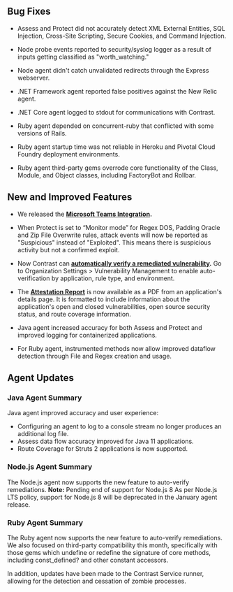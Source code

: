 <!--
title: "Contrast 3.6.11 - December 2019"
description: "Contrast 3.6.11 December 2019"
tags: "3.6.11 December Release Notes"
-->

## Bug Fixes

* Assess and Protect did not accurately detect XML External Entities, SQL Injection, Cross-Site Scripting, Secure Cookies, and Command Injection.

* Node probe events reported to security/syslog logger as a result of inputs getting classified as "worth_watching."

* Node agent didn't catch unvalidated redirects through the Express webserver.

* .NET Framework agent reported false positives against the New Relic agent.

* .NET Core agent logged to stdout for communications with Contrast.

* Ruby agent depended on concurrent-ruby that conflicted with some versions of Rails.

* Ruby agent startup time was not reliable in Heroku and Pivotal Cloud Foundry deployment environments.

* Ruby agent third-party gems overrode core functionality of the Class, Module, and Object classes, including FactoryBot and Rollbar.

## New and Improved Features

* We released the **[Microsoft Teams Integration](admin-orgintegrations.html#microsoftteams).**

* When Protect is set to “Monitor mode” for Regex DOS, Padding Oracle and Zip File Overwrite rules, attack events will now be reported as "Suspicious" instead of "Exploited". This means there is suspicious activity but not a confirmed exploit.

* Now Contrast can **[automatically verify a remediated vulnerability](admin-policymgmt.html#vuln-mgmt).** Go to Organization Settings > Vulnerability Management to enable auto-verification by application, rule type, and environment. 

* The **[Attestation Report](user-reports.html#attestation)** is now available as a PDF from an application's details page. It is formatted to include information about the application's open and closed vulnerabilities, open source security status, and route coverage information. 

* Java agent increased accuracy for both Assess and Protect and improved logging for containerized applications.  

* For Ruby agent, instrumented methods now allow improved dataflow detection through File and Regex creation and usage.



## Agent Updates

### Java Agent Summary

Java agent improved accuracy and user experience:
* Configuring an agent to log to a console stream no longer produces an additional log file.
* Assess data flow accuracy improved for Java 11 applications.  
* Route Coverage for Struts 2 applications is now supported. 

### Node.js Agent Summary 

The Node.js agent now supports the new feature to auto-verify remediations. **Note:** Pending end of support for Node.js 8 As per Node.js LTS policy, support for Node.js 8 will be deprecated in the January agent release. 

### Ruby Agent Summary 

The Ruby agent now supports the new feature to auto-verify remediations. We also focused on third-party compatibility this month, specifically with those gems which undefine or redefine the signature of core methods, including const_defined? and other constant accessors. 

In addition, updates have been made to the Contrast Service runner, allowing for the detection and cessation of zombie processes. 

